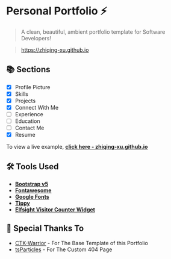 # Personal Portfolio ⚡

> A clean, beautiful, ambient portfolio template for Software Developers!

> https://zhiqing-xu.github.io


<!-- ![GitHub stars](https://img.shields.io/github/stars/zhiqing-xu/zhiqing-xu.github.io?style=for-the-badge) 
![GitHub forks](https://img.shields.io/github/forks/zhiqing-xu/zhiqing-xu.github.io?style=for-the-badge)
[![Maintenance](https://img.shields.io/maintenance/yes/2022?style=for-the-badge)](https://github.com/zhiqing-xu/zhiqing-xu.github.io/commits/master)
[![Website shields.io](https://img.shields.io/website?down_color=red&down_message=Offline&style=for-the-badge&up_color=light_green&up_message=Online&url=https%3A%2F%2Fzhiqing-xu.github.io)](http://zhiqing-xu.github.io) -->



## 📚 Sections

- [x] Profile Picture
- [x] Skills
- [x] Projects
- [x] Connect With Me
- [ ] Experience
- [ ] Education
- [ ] Contact Me
- [x] Resume

To view a live example, **[click here - zhiqing-xu.github.io](https://zhiqing-xu.github.io/)**



## 🛠️ Tools Used

* [<b>Bootstrap v5</b>](https://getbootstrap.com/)
* [<b>Fontawesome</b>](https://fontawesome.com/)
* [<b>Google Fonts</b>](https://fonts.google.com/)
* [<b>Tippy</b>](https://atomiks.github.io/tippyjs/)
* [<b>Elfsight Visitor Counter Widget</b>](https://elfsight.com/visitor-counter-widget/)





## 🤗 Special Thanks To


- [CTK-Warrior](https://github.com/CTK-WARRIOR/Developer-Portfolio-Template) - For The Base Template of this Portfolio
- [tsParticles](https://github.com/tsparticles/404-templates) - For The Custom 404 Page


